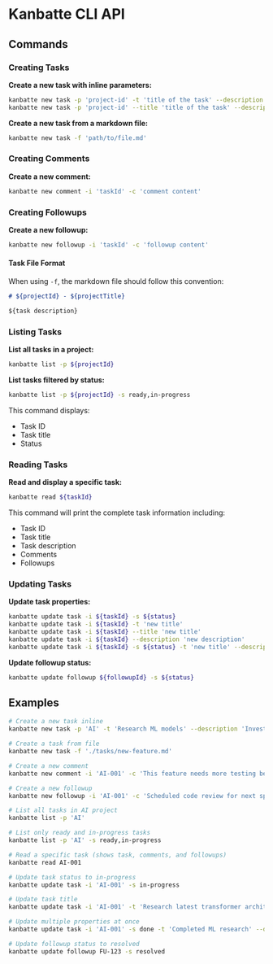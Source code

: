 # Kanbatte CLI API

## Commands

### Creating Tasks

**Create a new task with inline parameters:**
```bash
kanbatte new task -p 'project-id' -t 'title of the task' --description 'task description'
kanbatte new task -p 'project-id' --title 'title of the task' --description 'task description'
```

**Create a new task from a markdown file:**
```bash
kanbatte new task -f 'path/to/file.md'
```

### Creating Comments

**Create a new comment:**
```bash
kanbatte new comment -i 'taskId' -c 'comment content'
```

### Creating Followups

**Create a new followup:**
```bash
kanbatte new followup -i 'taskId' -c 'followup content'
```

#### Task File Format
When using `-f`, the markdown file should follow this convention:

```markdown
# ${projectId} - ${projectTitle}

${task description}
```

### Listing Tasks

**List all tasks in a project:**
```bash
kanbatte list -p ${projectId}
```

**List tasks filtered by status:**
```bash
kanbatte list -p ${projectId} -s ready,in-progress
```

This command displays:
- Task ID
- Task title
- Status

### Reading Tasks

**Read and display a specific task:**
```bash
kanbatte read ${taskId}
```

This command will print the complete task information including:
- Task ID
- Task title
- Task description
- Comments
- Followups

### Updating Tasks

**Update task properties:**
```bash
kanbatte update task -i ${taskId} -s ${status}
kanbatte update task -i ${taskId} -t 'new title'
kanbatte update task -i ${taskId} --title 'new title'
kanbatte update task -i ${taskId} --description 'new description'
kanbatte update task -i ${taskId} -s ${status} -t 'new title' --description 'new description'
```

**Update followup status:**
```bash
kanbatte update followup ${followupId} -s ${status}
```

## Examples

```bash
# Create a new task inline
kanbatte new task -p 'AI' -t 'Research ML models' --description 'Investigate latest transformer architectures'

# Create a task from file
kanbatte new task -f './tasks/new-feature.md'

# Create a new comment
kanbatte new comment -i 'AI-001' -c 'This feature needs more testing before deployment'

# Create a new followup
kanbatte new followup -i 'AI-001' -c 'Scheduled code review for next sprint'

# List all tasks in AI project
kanbatte list -p 'AI'

# List only ready and in-progress tasks
kanbatte list -p 'AI' -s ready,in-progress

# Read a specific task (shows task, comments, and followups)
kanbatte read AI-001

# Update task status to in-progress
kanbatte update task -i 'AI-001' -s in-progress

# Update task title
kanbatte update task -i 'AI-001' -t 'Research latest transformer architectures'

# Update multiple properties at once
kanbatte update task -i 'AI-001' -s done -t 'Completed ML research' --description 'Research completed successfully'

# Update followup status to resolved
kanbatte update followup FU-123 -s resolved
```
